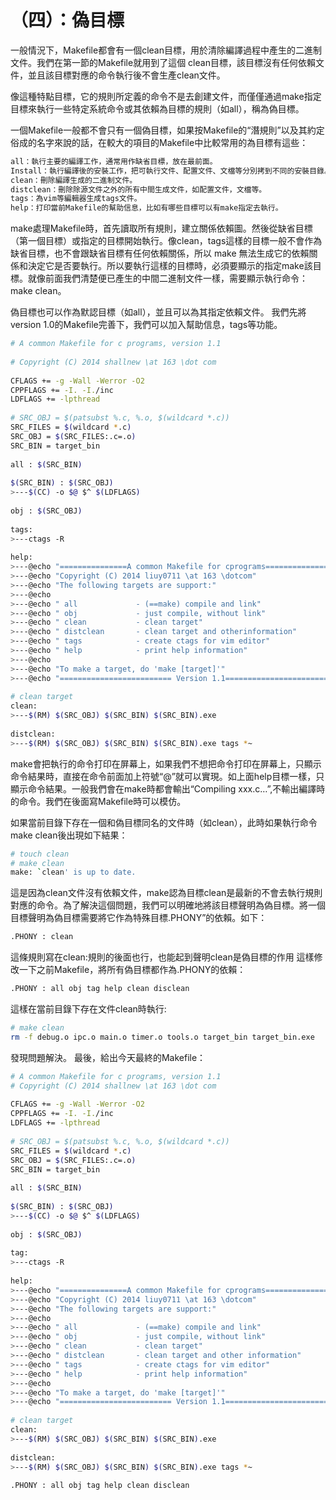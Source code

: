 # （四）：偽目標


一般情況下，Makefile都會有一個clean目標，用於清除編譯過程中產生的二進制文件。我們在第一節的Makefile就用到了這個 clean目標，該目標沒有任何依賴文件，並且該目標對應的命令執行後不會生產clean文件。

像這種特點目標，它的規則所定義的命令不是去創建文件，而僅僅通過make指定目標來執行一些特定系統命令或其依賴為目標的規則（如all），稱為偽目標。

一個Makefile一般都不會只有一個偽目標，如果按Makefile的“潛規則”以及其約定俗成的名字來說的話，在較大的項目的Makefile中比較常用的為目標有這些：

```sh
all：執行主要的編譯工作，通常用作缺省目標，放在最前面。
Install：執行編譯後的安裝工作，把可執行文件、配置文件、文檔等分別拷到不同的安裝目錄。
clean：刪除編譯生成的二進制文件。
distclean：刪除除源文件之外的所有中間生成文件，如配置文件，文檔等。
tags：為vim等編輯器生成tags文件。
help：打印當前Makefile的幫助信息，比如有哪些目標可以有make指定去執行。
```

make處理Makefile時，首先讀取所有規則，建立關係依賴圖。然後從缺省目標（第一個目標）或指定的目標開始執行。像clean，tags這樣的目標一般不會作為缺省目標，也不會跟缺省目標有任何依賴關係，所以 make 無法生成它的依賴關係和決定它是否要執行。所以要執行這樣的目標時，必須要顯示的指定make該目標。就像前面我們清楚便已產生的中間二進制文件一樣，需要顯示執行命令：make clean。

偽目標也可以作為默認目標（如all），並且可以為其指定依賴文件。
我們先將version 1.0的Makefile完善下，我們可以加入幫助信息，tags等功能。


```sh
# A common Makefile for c programs, version 1.1  
  
# Copyright (C) 2014 shallnew \at 163 \dot com  
   
CFLAGS += -g -Wall -Werror -O2  
CPPFLAGS += -I. -I./inc  
LDFLAGS += -lpthread  
   
# SRC_OBJ = $(patsubst %.c, %.o, $(wildcard *.c))  
SRC_FILES = $(wildcard *.c)  
SRC_OBJ = $(SRC_FILES:.c=.o)  
SRC_BIN = target_bin  
   
all : $(SRC_BIN)  
   
$(SRC_BIN) : $(SRC_OBJ)  
>---$(CC) -o $@ $^ $(LDFLAGS)  
   
obj : $(SRC_OBJ)  
   
tags:  
>---ctags -R  
   
help:  
>---@echo "===============A common Makefile for cprograms=============="  
>---@echo "Copyright (C) 2014 liuy0711 \at 163 \dotcom"  
>---@echo "The following targets are support:"  
>---@echo  
>---@echo " all             - (==make) compile and link"  
>---@echo " obj             - just compile, without link"  
>---@echo " clean           - clean target"  
>---@echo " distclean       - clean target and otherinformation"  
>---@echo " tags            - create ctags for vim editor"  
>---@echo " help            - print help information"  
>---@echo  
>---@echo "To make a target, do 'make [target]'"  
>---@echo "========================= Version 1.1======================="  
   
# clean target  
clean:  
>---$(RM) $(SRC_OBJ) $(SRC_BIN) $(SRC_BIN).exe  
   
distclean:  
>---$(RM) $(SRC_OBJ) $(SRC_BIN) $(SRC_BIN).exe tags *~  
```

make會把執行的命令打印在屏幕上，如果我們不想把命令打印在屏幕上，只顯示命令結果時，直接在命令前面加上符號“@”就可以實現。如上面help目標一樣，只顯示命令結果。一般我們會在make時都會輸出“Compiling xxx.c…”,不輸出編譯時的命令。我們在後面寫Makefile時可以模仿。

如果當前目錄下存在一個和偽目標同名的文件時（如clean），此時如果執行命令make clean後出現如下結果：


```sh
# touch clean  
# make clean  
make: `clean' is up to date.  
```

這是因為clean文件沒有依賴文件，make認為目標clean是最新的不會去執行規則對應的命令。為了解決這個問題，我們可以明確地將該目標聲明為偽目標。將一個目標聲明為偽目標需要將它作為特殊目標.PHONY”的依賴。如下：


```sh
.PHONY : clean  
```

這條規則寫在clean:規則的後面也行，也能起到聲明clean是偽目標的作用
這樣修改一下之前Makefile，將所有偽目標都作為.PHONY的依賴：


```sh
.PHONY : all obj tag help clean disclean 
```

這樣在當前目錄下存在文件clean時執行:

```sh
# make clean  
rm -f debug.o ipc.o main.o timer.o tools.o target_bin target_bin.exe  
```

發現問題解決。
最後，給出今天最終的Makefile：

```sh
# A common Makefile for c programs, version 1.1                                                                                                                                            
# Copyright (C) 2014 shallnew \at 163 \dot com  
   
CFLAGS += -g -Wall -Werror -O2  
CPPFLAGS += -I. -I./inc  
LDFLAGS += -lpthread  
   
# SRC_OBJ = $(patsubst %.c, %.o, $(wildcard *.c))  
SRC_FILES = $(wildcard *.c)  
SRC_OBJ = $(SRC_FILES:.c=.o)  
SRC_BIN = target_bin  
   
all : $(SRC_BIN)  
   
$(SRC_BIN) : $(SRC_OBJ)  
>---$(CC) -o $@ $^ $(LDFLAGS)  
   
obj : $(SRC_OBJ)  
   
tag:  
>---ctags -R  
   
help:  
>---@echo "===============A common Makefile for cprograms=============="  
>---@echo "Copyright (C) 2014 liuy0711 \at 163 \dotcom"  
>---@echo "The following targets are support:"  
>---@echo  
>---@echo " all             - (==make) compile and link"  
>---@echo " obj             - just compile, without link"  
>---@echo " clean           - clean target"  
>---@echo " distclean       - clean target and other information"  
>---@echo " tags            - create ctags for vim editor"  
>---@echo " help            - print help information"  
>---@echo  
>---@echo "To make a target, do 'make [target]'"  
>---@echo "========================= Version 1.1======================="  
   
# clean target  
clean:  
>---$(RM) $(SRC_OBJ) $(SRC_BIN) $(SRC_BIN).exe  
   
distclean:  
>---$(RM) $(SRC_OBJ) $(SRC_BIN) $(SRC_BIN).exe tags *~  
  
.PHONY : all obj tag help clean disclean  
```
